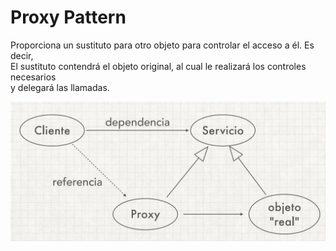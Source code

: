 # Proxy Pattern

Proporciona un sustituto para otro objeto para controlar el acceso a él. Es decir,<br>
El sustituto contendrá el objeto original, al cual le realizará los controles necesarios<br>
y delegará las llamadas.

![Graph one](img.png)